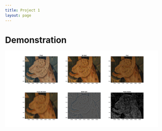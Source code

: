 ```yaml
---
title: Project 1
layout: page
---
```


# Demonstration

![Detail of carpet](proj1/carpet_detail.png)

